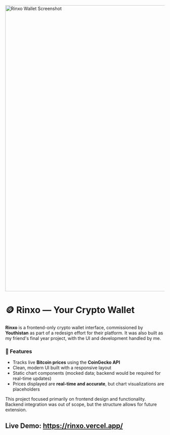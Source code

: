 <img width="1915" height="905" alt="Rinxo Wallet Screenshot" src="https://github.com/user-attachments/assets/35b053c8-1279-4092-89ba-89a855c23a9a" />

# 🪙 Rinxo — Your Crypto Wallet

**Rinxo** is a frontend-only crypto wallet interface, commissioned by **Youthistan** as part of a redesign effort for their platform. It was also built as my friend's final year project, with the UI and development handled by me.

### 🧩 Features

* Tracks live **Bitcoin prices** using the **CoinGecko API**
* Clean, modern UI built with a responsive layout
* Static chart components (mocked data; backend would be required for real-time updates)
* Prices displayed are **real-time and accurate**, but chart visualizations are placeholders

This project focused primarily on frontend design and functionality. Backend integration was out of scope, but the structure allows for future extension.

## Live Demo: https://rinxo.vercel.app/
